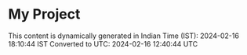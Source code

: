 # My Project

This content is dynamically generated in Indian Time (IST): 2024-02-16 18:10:44 IST
Converted to UTC: 2024-02-16 12:40:44 UTC
